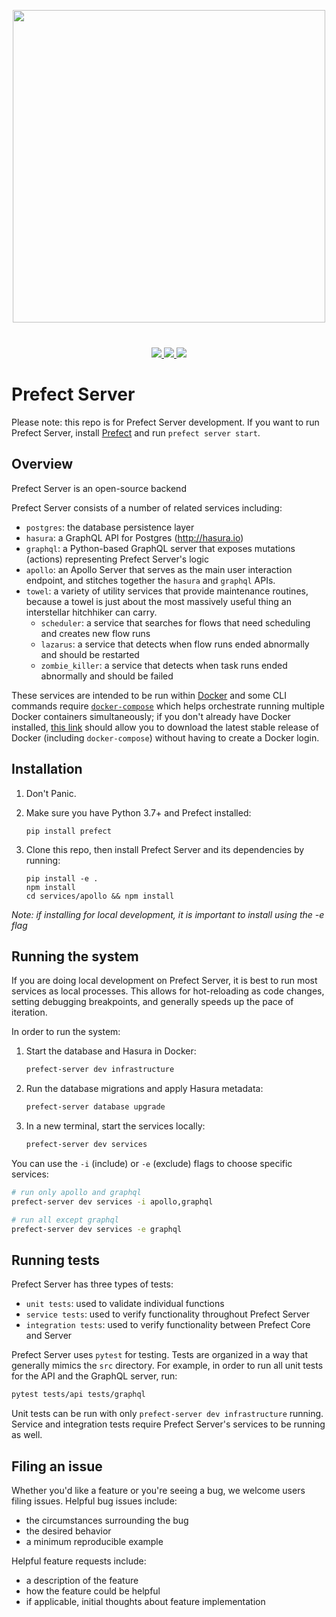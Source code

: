 <p align="center" style="margin-bottom:40px;">
   <img src="https://images.ctfassets.net/gm98wzqotmnx/3Ufcb7yYqcXBDlAhJ30gce/c237bb3254190795b30bf734f3cbc1d4/prefect-logo-full-gradient.svg" width="500" style="max-width: 500px;">
</p>

<p align="center">
   <a href=https://circleci.com/gh/PrefectHQ/prefect/tree/master>
      <img src="https://circleci.com/gh/PrefectHQ/prefect/tree/master.svg?style=shield&circle-token=28689a55edc3c373486aaa5f11a1af3e5fc53344">
   </a>

   <a href=https://github.com/ambv/black>
      <img src="https://img.shields.io/badge/code%20style-black-000000.svg">
   </a>

   <a href="https://join.slack.com/t/prefect-community/shared_invite/enQtODQ3MTA2MjI4OTgyLTliYjEyYzljNTc2OThlMDE4YmViYzk3NDU4Y2EzMWZiODM0NmU3NjM0NjIyNWY0MGIxOGQzODMxNDMxYWYyOTE">
      <img src="https://prefect-slackin.herokuapp.com/badge.svg">
   </a>
</p>

# Prefect Server

Please note: this repo is for Prefect Server development. If you want to run Prefect Server, install [Prefect](https://github.com/prefecthq/prefect) and run `prefect server start`.

## Overview

Prefect Server is an open-source backend

Prefect Server consists of a number of related services including:

- `postgres`: the database persistence layer
- `hasura`: a GraphQL API for Postgres (http://hasura.io)
- `graphql`: a Python-based GraphQL server that exposes mutations (actions) representing Prefect Server's logic
- `apollo`: an Apollo Server that serves as the main user interaction endpoint, and stitches together the `hasura` and `graphql` APIs.
- `towel`: a variety of utility services that provide maintenance routines, because a towel is just about the most massively useful thing an interstellar hitchhiker can carry.
  - `scheduler`: a service that searches for flows that need scheduling and creates new flow runs
  - `lazarus`: a service that detects when flow runs ended abnormally and should be restarted
  - `zombie_killer`: a service that detects when task runs ended abnormally and should be failed

These services are intended to be run within [Docker](https://www.docker.com/) and some CLI commands require [`docker-compose`](https://docs.docker.com/compose/) which helps orchestrate running multiple Docker containers simultaneously; if you don't already have Docker installed, [this link](https://download.docker.com/mac/stable/Docker.dmg) should allow you to download the latest stable release of Docker (including `docker-compose`) without having to create a Docker login.

## Installation

1. Don't Panic.

1. Make sure you have Python 3.7+ and Prefect installed:

   ```
   pip install prefect
   ```

1. Clone this repo, then install Prefect Server and its dependencies by running:

   ```
   pip install -e .
   npm install
   cd services/apollo && npm install
   ```

_Note: if installing for local development, it is important to install using the -e flag_

## Running the system

If you are doing local development on Prefect Server, it is best to run most services as local processes.
This allows for hot-reloading as code changes, setting debugging breakpoints, and generally speeds up the
pace of iteration.

In order to run the system:

1. Start the database and Hasura in Docker:

   ```bash
   prefect-server dev infrastructure
   ```

1. Run the database migrations and apply Hasura metadata:

   ```bash
   prefect-server database upgrade
   ```

1. In a new terminal, start the services locally:

   ```bash
   prefect-server dev services
   ```

You can use the `-i` (include) or `-e` (exclude) flags to choose specific services:

```bash
# run only apollo and graphql
prefect-server dev services -i apollo,graphql

# run all except graphql
prefect-server dev services -e graphql
```

## Running tests

Prefect Server has three types of tests:

- `unit tests`: used to validate individual functions
- `service tests`: used to verify functionality throughout Prefect Server
- `integration tests`: used to verify functionality between Prefect Core and Server

Prefect Server uses `pytest` for testing. Tests are organized in a way that generally mimics the `src` directory. For example, in order to run all unit tests
for the API and the GraphQL server, run:

```bash
pytest tests/api tests/graphql
```

Unit tests can be run with only `prefect-server dev infrastructure` running. Service and
integration tests require Prefect Server's services to be running as well.

## Filing an issue

Whether you'd like a feature or you're seeing a bug, we welcome users filing issues. Helpful
bug issues include:

- the circumstances surrounding the bug
- the desired behavior
- a minimum reproducible example

Helpful feature requests include:

- a description of the feature
- how the feature could be helpful
- if applicable, initial thoughts about feature implementation
